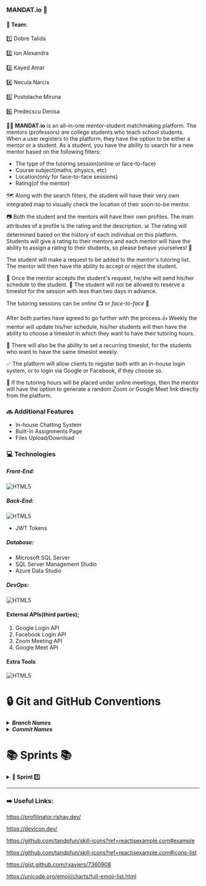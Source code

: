 ### MANDAT.io 🚀

#### 🏢 Team:

1️⃣ Dobre Talida

2️⃣ Ion Alexandra

3️⃣ Kayed Amar

4️⃣ Necula Narcis

5️⃣ Postolache Miruna

6️⃣ Predecscu Denisa

👨‍💻 **MANDAT.io** is an all-in-one mentor-student matchmaking platform.
The mentors (professors) are college students who teach school students.
When a user registers to the platform, they have the option to be either a mentor or a student.
As a student, you have the ability to search for a new mentor based on the following filters:

-   The type of the tutoring session(online or face-to-face)
-   Course subject(maths, physics, etc)
-   Location(only for face-to-face sessions)
-   Rating(of the mentor)

🗺️ Along with the search filters, the student will have their very own integrated map to visually check the location of their soon-to-be mentor.

📷 Both the student and the mentors will have their own profiles. The main attributes of a profile is the rating and the description.
📊 The rating will determined based on the history of each individual on this platform.
Students will give a rating to their mentors and each mentor will have the ability to assign a rating to their students, so please behave yourselves! 🚨

The student will make a request to be added to the mentor's tutoring list.
The mentor will then have the ability to accept or reject the student.

📅 Once the mentor accepts the student's request, he/she will send his/her schedule to the student.
🚫 The student will not be allowed to reserve a timeslot for the session with less than two days in advance.

The tutoring sessions can be _online_ 📺 or _face-to-face_ 👬.

After both parties have agreed to go further with the process.👍
Weekly the mentor will update his/her schedule, his/her students will then have the ability to choose a timeslot in which they want to have their tutoring hours.

🔁 There will also be the ability to set a recurring timeslot, for the students who want to have the same timeslot weekly.

✅ The platform will allow clients to register both with an in-house login system, or to login via Google or Facebook, if they choose so.

📶 If the tutoring hours will be placed under online meetings, then the mentor will have the option to generate a random Zoom or Google Meet link directly from the platform.

### 🔜 Additional Features

-   In-house Chatting System
-   Built-in Assignments Page
-   Files Upload/Download

### 💻 Technologies

##### _Front-End:_

![HTML5](https://skillicons.dev/icons?i=html,css,bootstrap,typescript,angular,figma)

##### _Back-End:_

![HTML5](https://skillicons.dev/icons?i=net,cs,bash)

-   JWT Tokens

##### _Database:_

-   Microsoft SQL Server
-   SQL Server Management Studio
-   Azure Data Studio

##### _DevOps:_

![HTML5](https://skillicons.dev/icons?i=azure,docker,kubernetes)

#### External APIs(third parties);

1. Google Login API
2. Facebook Login API
3. Zoom Meeting API
4. Google Meet API

#### Extra Tools

![HTML5](https://skillicons.dev/icons?i=git,github,discord,md,nodejs,stackoverflow,vscode)

# 🔒 Git and GitHub Conventions

<details>
<summary><i><b>Branch Names</b></i></summary>

---

> `type/summary`

Branch names should be all lower case and contain only "/" and "-" as a special characters.
Spaces between words should be replaced by the character "-".

##### ✔️ type:

-   feat
-   fix
-   patch
-   remove

##### 📜 summary:

Always must be in present tense.
Describes the changes made.

#### Branch Examples:

> `feat/add-dropdown-bullets`
>
> `fix/get-account-info-endpoint`
>
> `patch/refactor-method-names`
>
> `remove/unused-queries`

---

</details>

<details>
<summary><i><b>Commit Names</b></i></summary>

---

> type(project): summary

Commit names should be all lower case and contain only ":", "(", ")" as special characters.

##### ✔️ type:

-   feat
-   fix
-   patch
-   refactor
-   remove

##### 🏭 project:

-   fe -> Front-End
-   be -> Back-End
-   db -> Database
-   do -> DevOps

##### 📜 summary:

Always must be in **present tense**.
Describes the changes made.
Each word is separated by a single space character.
After the ":", put a space please. :)

#### Commit Examples:

> `feat(fe): add dropdown bullets`
>
> `fix(be): get account info endpoint`
>
> `patch(be): reduce method queries`
>
> `refactor(fe/be): variable names`
>
> `remove(db): unused rows`

---

</details>

# 📚 Sprints 📚

<details>

<summary><b> 📗 Sprint 1️⃣ </b></summary>

![Backlog1](/readme-images/sprint_1.PNG)

</details>

---

### ➡️ Useful Links:

https://profilinator.rishav.dev/

https://devicon.dev/

https://github.com/tandpfun/skill-icons?ref=reactjsexample.com#example

https://github.com/tandpfun/skill-icons?ref=reactjsexample.com#icons-list

https://gist.github.com/rxaviers/7360908

https://unicode.org/emoji/charts/full-emoji-list.html
